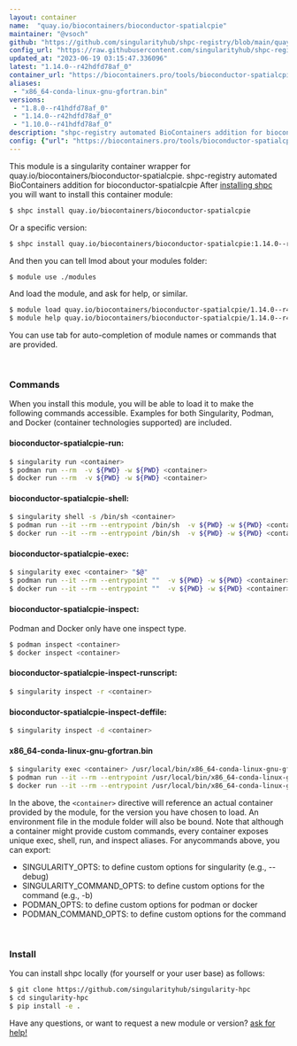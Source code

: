 ```yaml
---
layout: container
name:  "quay.io/biocontainers/bioconductor-spatialcpie"
maintainer: "@vsoch"
github: "https://github.com/singularityhub/shpc-registry/blob/main/quay.io/biocontainers/bioconductor-spatialcpie/container.yaml"
config_url: "https://raw.githubusercontent.com/singularityhub/shpc-registry/main/quay.io/biocontainers/bioconductor-spatialcpie/container.yaml"
updated_at: "2023-06-19 03:15:47.336096"
latest: "1.14.0--r42hdfd78af_0"
container_url: "https://biocontainers.pro/tools/bioconductor-spatialcpie"
aliases:
 - "x86_64-conda-linux-gnu-gfortran.bin"
versions:
 - "1.8.0--r41hdfd78af_0"
 - "1.14.0--r42hdfd78af_0"
 - "1.10.0--r41hdfd78af_0"
description: "shpc-registry automated BioContainers addition for bioconductor-spatialcpie"
config: {"url": "https://biocontainers.pro/tools/bioconductor-spatialcpie", "maintainer": "@vsoch", "description": "shpc-registry automated BioContainers addition for bioconductor-spatialcpie", "latest": {"1.14.0--r42hdfd78af_0": "sha256:b40f2a67dd993f3043e6412a211e3d504b4efd40f253665e1d657b816d7640d5"}, "tags": {"1.8.0--r41hdfd78af_0": "sha256:538f13f18a71140d0fb8597e655a2c8d3b832d549303cc47682e78fb6fe40891", "1.14.0--r42hdfd78af_0": "sha256:b40f2a67dd993f3043e6412a211e3d504b4efd40f253665e1d657b816d7640d5", "1.10.0--r41hdfd78af_0": "sha256:74a141cdfe4d4d784c294498b948c04d51fea1d5cd6fa9f65d8d393af36d3267"}, "docker": "quay.io/biocontainers/bioconductor-spatialcpie", "aliases": {"x86_64-conda-linux-gnu-gfortran.bin": "/usr/local/bin/x86_64-conda-linux-gnu-gfortran.bin"}}
---
```


This module is a singularity container wrapper for quay.io/biocontainers/bioconductor-spatialcpie.
shpc-registry automated BioContainers addition for bioconductor-spatialcpie
After [installing shpc](#install) you will want to install this container module:


```bash
$ shpc install quay.io/biocontainers/bioconductor-spatialcpie
```

Or a specific version:

```bash
$ shpc install quay.io/biocontainers/bioconductor-spatialcpie:1.14.0--r42hdfd78af_0
```

And then you can tell lmod about your modules folder:

```bash
$ module use ./modules
```

And load the module, and ask for help, or similar.

```bash
$ module load quay.io/biocontainers/bioconductor-spatialcpie/1.14.0--r42hdfd78af_0
$ module help quay.io/biocontainers/bioconductor-spatialcpie/1.14.0--r42hdfd78af_0
```

You can use tab for auto-completion of module names or commands that are provided.

<br>

### Commands

When you install this module, you will be able to load it to make the following commands accessible.
Examples for both Singularity, Podman, and Docker (container technologies supported) are included.

#### bioconductor-spatialcpie-run:

```bash
$ singularity run <container>
$ podman run --rm  -v ${PWD} -w ${PWD} <container>
$ docker run --rm  -v ${PWD} -w ${PWD} <container>
```

#### bioconductor-spatialcpie-shell:

```bash
$ singularity shell -s /bin/sh <container>
$ podman run --it --rm --entrypoint /bin/sh  -v ${PWD} -w ${PWD} <container>
$ docker run --it --rm --entrypoint /bin/sh  -v ${PWD} -w ${PWD} <container>
```

#### bioconductor-spatialcpie-exec:

```bash
$ singularity exec <container> "$@"
$ podman run --it --rm --entrypoint ""  -v ${PWD} -w ${PWD} <container> "$@"
$ docker run --it --rm --entrypoint ""  -v ${PWD} -w ${PWD} <container> "$@"
```

#### bioconductor-spatialcpie-inspect:

Podman and Docker only have one inspect type.

```bash
$ podman inspect <container>
$ docker inspect <container>
```

#### bioconductor-spatialcpie-inspect-runscript:

```bash
$ singularity inspect -r <container>
```

#### bioconductor-spatialcpie-inspect-deffile:

```bash
$ singularity inspect -d <container>
```


#### x86_64-conda-linux-gnu-gfortran.bin

```bash
$ singularity exec <container> /usr/local/bin/x86_64-conda-linux-gnu-gfortran.bin
$ podman run --it --rm --entrypoint /usr/local/bin/x86_64-conda-linux-gnu-gfortran.bin   -v ${PWD} -w ${PWD} <container> -c " $@"
$ docker run --it --rm --entrypoint /usr/local/bin/x86_64-conda-linux-gnu-gfortran.bin   -v ${PWD} -w ${PWD} <container> -c " $@"
```



In the above, the `<container>` directive will reference an actual container provided
by the module, for the version you have chosen to load. An environment file in the
module folder will also be bound. Note that although a container
might provide custom commands, every container exposes unique exec, shell, run, and
inspect aliases. For anycommands above, you can export:

 - SINGULARITY_OPTS: to define custom options for singularity (e.g., --debug)
 - SINGULARITY_COMMAND_OPTS: to define custom options for the command (e.g., -b)
 - PODMAN_OPTS: to define custom options for podman or docker
 - PODMAN_COMMAND_OPTS: to define custom options for the command

<br>

### Install

You can install shpc locally (for yourself or your user base) as follows:

```bash
$ git clone https://github.com/singularityhub/singularity-hpc
$ cd singularity-hpc
$ pip install -e .
```

Have any questions, or want to request a new module or version? [ask for help!](https://github.com/singularityhub/singularity-hpc/issues)